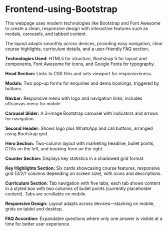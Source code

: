 # Frontend-using-Bootstrap

<!DOCTYPE html>
<html lang="en">
<head>
  <meta charset="UTF-8" />
  <meta name="viewport" content="width=device-width, initial-scale=1" />

</head>
<body>
  <p>
    This webpage uses modern technologies like Bootstrap and Font Awesome to create a clean, responsive design with interactive features such as modals, carousels, and tabbed content.
  </p>
  <p>
    The layout adapts smoothly across devices, providing easy navigation, clear course highlights, curriculum details, and a user-friendly FAQ section.
  </p>

  <p><strong>Technologies Used:</strong> HTML5 for structure, Bootstrap 5 for layout and components, Font Awesome for icons, and Google Fonts for typography.</p>

  <p><strong>Head Section:</strong> Links to CSS files and sets viewport for responsiveness.</p>

  <p><strong>Modals:</strong> Two pop-up forms for enquiries and demo bookings, triggered by buttons.</p>

  <p><strong>Navbar:</strong> Responsive menu with logo and navigation links; includes offcanvas menu for mobile.</p>

  <p><strong>Carousel Slider:</strong> A 3-image Bootstrap carousel with indicators and arrows for navigation.</p>

  <p><strong>Second Header:</strong> Shows logo plus WhatsApp and call buttons, arranged using Bootstrap grid.</p>

  <p><strong>Hero Section:</strong> Two-column layout with marketing headline, bullet points, CTAs on the left, and booking form on the right.</p>

  <p><strong>Counter Section:</strong> Displays key statistics in a shadowed grid format.</p>

  <p><strong>Key Highlights Section:</strong> Six cards showcasing course features, responsive grid (3/2/1 columns depending on screen size), with icons and descriptions.</p>

  <p><strong>Curriculum Section:</strong> Tab navigation with five tabs; each tab shows content in a styled box with two columns of bullet points (currently placeholder content). Tabs are scrollable on mobile.</p>

  <p><strong>Responsive Design:</strong> Layout adapts across devices—stacking on mobile, grids on tablet and desktop.</p>

  <p><strong>FAQ Accordion:</strong> Expandable questions where only one answer is visible at a time for better user experience.</p>
</body>
</html>
